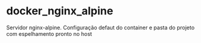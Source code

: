 # docker_nginx_alpine
Servidor nginx-alpine. Configuração defaut do container e pasta do projeto com espelhamento pronto no host
